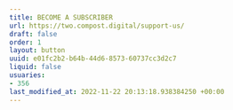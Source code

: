 ```yaml
---
title: BECOME A SUBSCRIBER
url: https://two.compost.digital/support-us/
draft: false
order: 1
layout: button
uuid: e01fc2b2-b64b-44d6-8573-60737cc3d2c7
liquid: false
usuaries:
- 356
last_modified_at: 2022-11-22 20:13:18.938384250 +00:00
---
```


